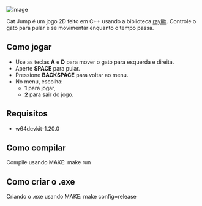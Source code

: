 ![image](https://github.com/user-attachments/assets/b67d68e7-d6ed-4cab-8b6c-0e010329070c)



Cat Jump é um jogo 2D feito em C++ usando a biblioteca [raylib](https://www.raylib.com/). Controle o gato para pular e se movimentar enquanto o tempo passa. 

## Como jogar

- Use as teclas **A** e **D** para mover o gato para esquerda e direita.
- Aperte **SPACE** para pular.
- Pressione **BACKSPACE** para voltar ao menu.
- No menu, escolha:
  - **1** para jogar,
  - **2** para sair do jogo.

## Requisitos

- w64devkit-1.20.0

## Como compilar

Compile usando MAKE: make run

## Como criar o .exe

Criando o .exe usando MAKE: make config=release
